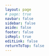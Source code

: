 ```yaml
---
layout: page
# page: true
navbar: false
sidebar: false
aside: false
footer: false
isRepl: true
editLink: false
returnToTop: false
---
```


<script>
import { defineAsyncComponent } from 'vue'
import ReplLoading from '../.vitepress/theme/components/ReplLoading.vue'
export default {
  components: {
    ExampleRepl: defineAsyncComponent({
      loader: () =>import('../.vitepress/repl/ExampleRepl.vue'),
      loadingComponent: ReplLoading
    })
  }
}
</script>

<ClientOnly>
  <ExampleRepl />
</ClientOnly>
